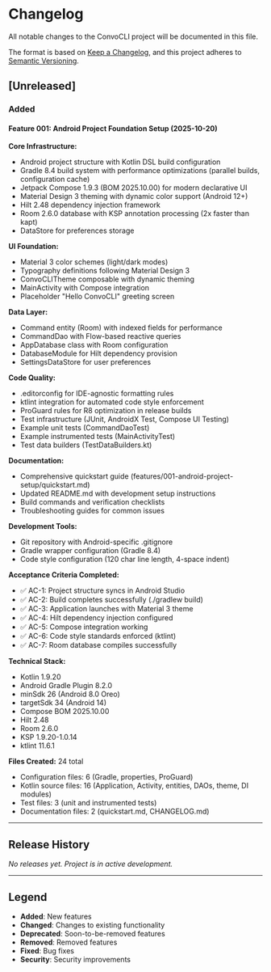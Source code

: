 # Changelog

All notable changes to the ConvoCLI project will be documented in this file.

The format is based on [Keep a Changelog](https://keepachangelog.com/en/1.0.0/),
and this project adheres to [Semantic Versioning](https://semver.org/spec/v2.0.0.html).

## [Unreleased]

### Added

#### Feature 001: Android Project Foundation Setup (2025-10-20)

**Core Infrastructure:**
- Android project structure with Kotlin DSL build configuration
- Gradle 8.4 build system with performance optimizations (parallel builds, configuration cache)
- Jetpack Compose 1.9.3 (BOM 2025.10.00) for modern declarative UI
- Material Design 3 theming with dynamic color support (Android 12+)
- Hilt 2.48 dependency injection framework
- Room 2.6.0 database with KSP annotation processing (2x faster than kapt)
- DataStore for preferences storage

**UI Foundation:**
- Material 3 color schemes (light/dark modes)
- Typography definitions following Material Design 3
- ConvoCLITheme composable with dynamic theming
- MainActivity with Compose integration
- Placeholder "Hello ConvoCLI" greeting screen

**Data Layer:**
- Command entity (Room) with indexed fields for performance
- CommandDao with Flow-based reactive queries
- AppDatabase class with Room configuration
- DatabaseModule for Hilt dependency provision
- SettingsDataStore for user preferences

**Code Quality:**
- .editorconfig for IDE-agnostic formatting rules
- ktlint integration for automated code style enforcement
- ProGuard rules for R8 optimization in release builds
- Test infrastructure (JUnit, AndroidX Test, Compose UI Testing)
- Example unit tests (CommandDaoTest)
- Example instrumented tests (MainActivityTest)
- Test data builders (TestDataBuilders.kt)

**Documentation:**
- Comprehensive quickstart guide (features/001-android-project-setup/quickstart.md)
- Updated README.md with development setup instructions
- Build commands and verification checklists
- Troubleshooting guides for common issues

**Development Tools:**
- Git repository with Android-specific .gitignore
- Gradle wrapper configuration (Gradle 8.4)
- Code style configuration (120 char line length, 4-space indent)

**Acceptance Criteria Completed:**
- ✅ AC-1: Project structure syncs in Android Studio
- ✅ AC-2: Build completes successfully (./gradlew build)
- ✅ AC-3: Application launches with Material 3 theme
- ✅ AC-4: Hilt dependency injection configured
- ✅ AC-5: Compose integration working
- ✅ AC-6: Code style standards enforced (ktlint)
- ✅ AC-7: Room database compiles successfully

**Technical Stack:**
- Kotlin 1.9.20
- Android Gradle Plugin 8.2.0
- minSdk 26 (Android 8.0 Oreo)
- targetSdk 34 (Android 14)
- Compose BOM 2025.10.00
- Hilt 2.48
- Room 2.6.0
- KSP 1.9.20-1.0.14
- ktlint 11.6.1

**Files Created:** 24 total
- Configuration files: 6 (Gradle, properties, ProGuard)
- Kotlin source files: 16 (Application, Activity, entities, DAOs, theme, DI modules)
- Test files: 3 (unit and instrumented tests)
- Documentation files: 2 (quickstart.md, CHANGELOG.md)

---

## Release History

_No releases yet. Project is in active development._

---

## Legend

- **Added**: New features
- **Changed**: Changes to existing functionality
- **Deprecated**: Soon-to-be-removed features
- **Removed**: Removed features
- **Fixed**: Bug fixes
- **Security**: Security improvements
